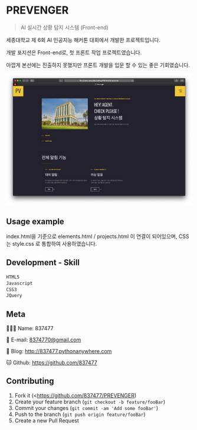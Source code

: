 # PREVENGER
> AI 실시간 상황 탐지 시스템 (Front-end)

세종대학교 제 6회 AI 인공지능 해커톤 대회에서 개발한 프로젝트입니다.

개발 포지션은 Front-end로, 첫 프론트 작업 프로젝트였습니다. 

아깝게 본선에는 진출하지 못했지만 프론트 개발을 입문 할 수 있는 좋은 기회였습니다.

<p><img src="./rdm/main_pg.png"></p>

## Usage example

index.html을 기준으로 elements.html / projects.html 이 연결이 되어있으며, CSS는 style.css 로 통합하여 사용하였습니다.

## Development - Skill

```sh
HTML5
Javascript
CSS3
JQuery
```

## Meta

🙋🏻‍♂️ Name: 837477 

📧 E-mail: 8374770@gmail.com

📔 Blog: http://837477.pythonanywhere.com

🐱 Github: https://github.com/837477

## Contributing

1. Fork it (<https://github.com/837477/PREVENGER)
2. Create your feature branch (`git checkout -b feature/fooBar`)
3. Commit your changes (`git commit -am 'Add some fooBar'`)
4. Push to the branch (`git push origin feature/fooBar`)
5. Create a new Pull Request
